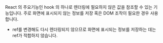 
React 의 주요기능인 hook 의 하나로 
렌더링에 필요하지 않은 값을 참조할 수 있는 기능입니다.
주로 화면에 표시되지 않는 정보를 저장 혹은 DOM 조작이 필요한 경우 사용합니다.

* ref를 변경해도 다시 렌더링되지 않으므로 화면에 표시되는 정보를 저장하는 데는 ref가 적합하지 않습니다.
